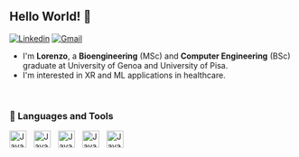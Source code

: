 ## Hello World! :sushi:

[![Linkedin](https://img.shields.io/badge/-LinkedIn-blue?style=flat&logo=Linkedin&logoColor=white)](https://www.linkedin.com/in/lorenzo-gerini-78750b201/)
[![Gmail](https://img.shields.io/badge/-Gmail-c14438?style=flat&logo=Gmail&logoColor=white)](mailto:lorenzogerini9@gmail.com)

- I'm **Lorenzo**, a **Bioengineering** (MSc) and **Computer Engineering** (BSc) graduate at University of Genoa and University of Pisa.
- I'm interested in XR and ML applications in healthcare. 

<br />

### 🧰 Languages and Tools


<img align="left" alt="Java" width="30px" style="padding-right:10px;" src="https://cdn.jsdelivr.net/gh/devicons/devicon/icons/matlab/matlab-original.svg" />
<img align="left" alt="Java" width="30px" style="padding-right:10px;" src="https://cdn.jsdelivr.net/gh/devicons/devicon/icons/cplusplus/cplusplus-line.svg" />
<img align="left" alt="Java" width="30px" style="padding-right:10px;" src="https://cdn.jsdelivr.net/gh/devicons/devicon/icons/csharp/csharp-line.svg" />
<img align="left" alt="Java" width="30px" style="padding-right:10px;" src="https://cdn.jsdelivr.net/gh/devicons/devicon/icons/c/c-line.svg" />       
<img align="left" alt="Java" width="30px" style="padding-right:10px;" src="https://cdn.jsdelivr.net/gh/devicons/devicon/icons/python/python-plain.svg" />


<br />



<!--
**lorenzogerini/lorenzogerini** is a ✨ _special_ ✨ repository because its `README.md` (this file) appears on your GitHub profile.

Here are some ideas to get you started:

- 🔭 I’m currently working on ...
- 🌱 I’m currently learning ...
- 👯 I’m looking to collaborate on ...
- 🤔 I’m looking for help with ...
- 💬 Ask me about ...
- 📫 How to reach me: ...
- 😄 Pronouns: ...
- ⚡ Fun fact: ...
-->
